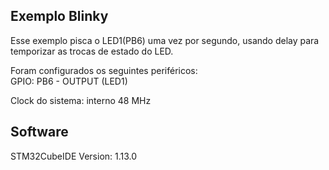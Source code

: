 ## Exemplo Blinky  
  
Esse exemplo pisca o LED1(PB6) uma vez por segundo, usando delay para temporizar as trocas de estado do LED.  

Foram configurados os seguintes periféricos:  
GPIO: PB6 - OUTPUT (LED1)  
  
Clock do sistema: interno 48 MHz  

## Software  
  
STM32CubeIDE Version: 1.13.0